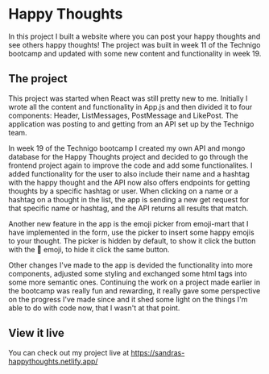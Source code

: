 # Happy Thoughts

In this project I built a website where you can post your happy thoughts and see others happy thoughts! The project was built in week 11 of the Technigo bootcamp and updated with some new content and functionality in week 19.

## The project

This project was started when React was still pretty new to me. Initially I wrote all the content and functionality in App.js and then divided it to four components: Header, ListMessages, PostMessage and LikePost. The application was posting to and getting from an API set up by the Technigo team.

In week 19 of the Technigo bootcamp I created my own API and mongo database for the Happy Thoughts project and decided to go through the frontend project again to improve the code and add some functionalites. 
I added functionality for the user to also include their name and a hashtag with the happy thought and the API now also offers endpoints for getting thoughts by a specific hashtag or user. When clicking on a name or a hashtag on a thought in the list, the app is sending a new get request for that specific name or hashtag, and the API returns all results that match.

Another new feature in the app is the emoji picker from emoji-mart that I have implemented in the form, use the picker to insert some happy emojis to your thought. The picker is hidden by default, to show it click the button with the 🤩 emoji, to hide it click the same button.

Other changes I've made to the app is devided the functionality into more components, adjusted some styling and exchanged some html tags into some more semantic ones. Continuing the work on a project made earlier in the bootcamp was really fun and rewarding, it really gave some perspective on the progress I've made since and it shed some light on the things I'm able to do with code now, that I wasn't at that point.

## View it live

You can check out my project live at https://sandras-happythoughts.netlify.app/
